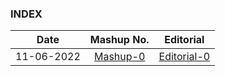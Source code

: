 ### INDEX

|    Date    |                     Mashup No.                     |         Editorial          |
| :--------: | :------------------------------------------------: | :------------------------: |
| 11-06-2022 | [Mashup-0](https://codeforces.com/contests/385022) | [Editorial-0](/mashup0.md) |

